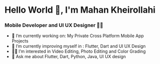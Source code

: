 # Hello World 👋, I'm Mahan Kheirollahi

### Mobile Developer and UI UX Designer 📱🎨

- 🔭 I’m currently working on: My Private Cross Platform Mobile App Projects
- 🌱 I’m currently improving myself in : Flutter, Dart and UI UX Design
- 👨‍💻 I’m interested in Video Editing, Photo Editing and Color Grading
- 💬 Ask me about Flutter, Dart, Python, Java, UI UX design
<br/>
